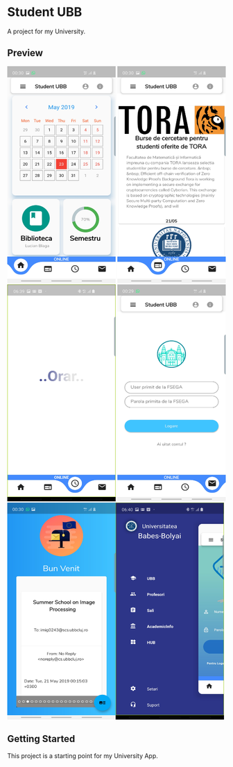 # Student UBB

A project for my University.

## Preview

<img src="/screenshots/Dashboard.jpg" width="250" height="500"> <img src="/screenshots/Stiri.jpg" width="250" height="500">
<img src="/screenshots/Orar.jpg" width="250" height="500"> <img src="/screenshots/Email.jpg" width="250" height="500">
<img src="/screenshots/Inbox.jpg" width="250" height="500"><img src="/screenshots/Menu.jpg" width="250" height="500">


## Getting Started

This project is a starting point for my University App.
